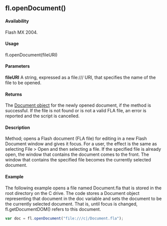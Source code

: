 ## fl.openDocument()

#### Availability

Flash MX 2004.

#### Usage

fl.openDocument(fileURI)

#### Parameters

**fileURI** A string, expressed as a file:/// URI, that specifies the name of the file to be opened.

#### Returns

The [Document object](../Document_object/document_summary.md) for the newly opened document, if the method is successful. If the file is not found or is not a valid FLA file, an error is reported and the script is cancelled.

#### Description

Method; opens a Flash document (FLA file) for editing in a new Flash Document window and gives it focus. For a user, the effect is the same as selecting File > Open and then selecting a file. If the specified file is already open, the window that contains the document comes to the front. The window that contains the specified file becomes the currently selected document.

#### Example

The following example opens a file named Document.fla that is stored in the root directory on the C drive. The code stores a Document object representing that document in the doc variable and sets the document to be the currently selected document. That is, until focus is changed, fl.getDocumentDOM() refers to this document.
```javascript
var doc = fl.openDocument("file:///c|/Document.fla");

```